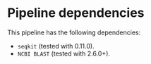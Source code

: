 # Pipeline dependencies

This pipeline has the following dependencies:
- `seqkit` (tested with 0.11.0).
- `NCBI BLAST` (tested with 2.6.0+).
